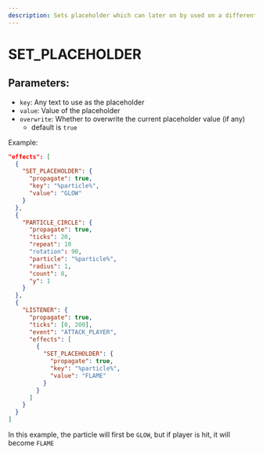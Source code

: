 ```yaml
---
description: Sets placeholder which can later on by used on a different effect
---
```


# SET\_PLACEHOLDER

## Parameters:

* `key`: Any text to use as the placeholder
* `value`: Value of the placeholder
* `overwrite`: Whether to overwrite the current placeholder value (if any)
  * default is `true`

Example:

```json
"effects": [
  {
    "SET_PLACEHOLDER": {
      "propagate": true,
      "key": "%particle%",
      "value": "GLOW"
    }
  },
  {
    "PARTICLE_CIRCLE": {
      "propagate": true,
      "ticks": 20,
      "repeat": 10
      "rotation": 90,
      "particle": "%particle%",
      "radius": 1,
      "count": 8,
      "y": 1
    }
  },
  {
    "LISTENER": {
      "propagate": true,
      "ticks": [0, 200],
      "event": "ATTACK_PLAYER",
      "effects": [
        {
          "SET_PLACEHOLDER": {
            "propagate": true,
            "key": "%particle%",
            "value": "FLAME"
          }
        }
      ]
    }
  }
]
```

In this example, the particle will first be `GLOW`, but if player is hit, it will become `FLAME`

